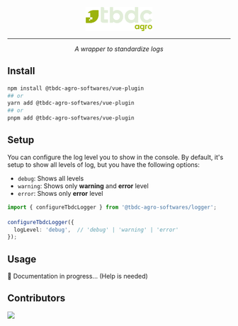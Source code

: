 <p align="center">
  <a href="https://tbdc.com.br/" target="_blank">
    <img width="150" src="docs/assets/logo.svg" alt="TBDC logo">
  </a>
</p>

---

<p align="center">
  <em>A wrapper to standardize logs</em>
</p>

## Install

```bash
npm install @tbdc-agro-softwares/vue-plugin
## or
yarn add @tbdc-agro-softwares/vue-plugin
## or
pnpm add @tbdc-agro-softwares/vue-plugin
```

## Setup

You can configure the log level you to show in the console. By default, it's setup to show all levels of log, but you have the following options:
- `debug`: Shows all levels
- `warning`: Shows only **warning** and **error** level
- `error`: Shows only **error** level

```ts
import { configureTbdcLogger } from '@tbdc-agro-softwares/logger';

configureTbdcLogger({
  logLevel: 'debug',  // 'debug' | 'warning' | 'error'
});
```

## Usage

🚧 Documentation in progress... (Help is needed)


## Contributors

<a href="mailto:mauro.olveira@tbdc.com.br" target="_blank">
  <img src="https://img.shields.io/badge/Mauro%20Oliveira-Contribuindo-3c6518.svg">
</a><br/>
